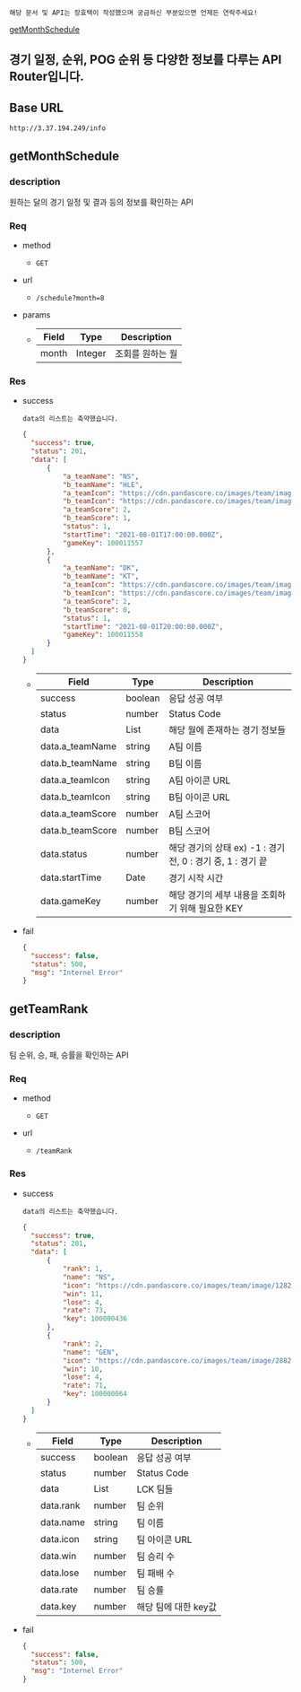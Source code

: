 `해당 문서 및 API는 장효택이 작성했으며 궁금하신 부분있으면 언제든 연락주세요!`

[getMonthSchedule](#getMonthSchedule)

## 경기 일정, 순위, POG 순위 등 다양한 정보를 다루는 API Router입니다.

## Base URL

`http://3.37.194.249/info`

## getMonthSchedule

### description

원하는 달의 경기 일정 및 결과 등의 정보를 확인하는 API

### Req

- method

  - `GET`

- url

  - `/schedule?month=8`

- params
  - | Field | Type    | Description      |
    | ----- | ------- | ---------------- |
    | month | Integer | 조회를 원하는 월 |

### Res

- success

  `data의 리스트는 축약했습니다.`

  ```json
  {
  	"success": true,
  	"status": 201,
  	"data": [
  		{
  			"a_teamName": "NS",
  			"b_teamName": "HLE",
  			"a_teamIcon": "https://cdn.pandascore.co/images/team/image/128217/nongshim_red_forcelogo_square.png",
  			"b_teamIcon": "https://cdn.pandascore.co/images/team/image/2883/hanwha-life-esports-1s04vbu0.png",
  			"a_teamScore": 2,
  			"b_teamScore": 1,
  			"status": 1,
  			"startTime": "2021-08-01T17:00:00.000Z",
  			"gameKey": 100011557
  		},
  		{
  			"a_teamName": "DK",
  			"b_teamName": "KT",
  			"a_teamIcon": "https://cdn.pandascore.co/images/team/image/128409/dwg_ki_alogo_square.png",
  			"b_teamIcon": "https://cdn.pandascore.co/images/team/image/63/kt_rolsterlogo_profile.png",
  			"a_teamScore": 2,
  			"b_teamScore": 0,
  			"status": 1,
  			"startTime": "2021-08-01T20:00:00.000Z",
  			"gameKey": 100011558
  		}
  	]
  }
  ```

  - | Field            | Type    | Description                                                 |
    | ---------------- | ------- | ----------------------------------------------------------- |
    | success          | boolean | 응답 성공 여부                                              |
    | status           | number  | Status Code                                                 |
    | data             | List    | 해당 월에 존재하는 경기 정보들                              |
    | data.a_teamName  | string  | A팀 이름                                                    |
    | data.b_teamName  | string  | B팀 이름                                                    |
    | data.a_teamIcon  | string  | A팀 아이콘 URL                                              |
    | data.b_teamIcon  | string  | B팀 아이콘 URL                                              |
    | data.a_teamScore | number  | A팀 스코어                                                  |
    | data.b_teamScore | number  | B팀 스코어                                                  |
    | data.status      | number  | 해당 경기의 상태 ex) -1 : 경기 전, 0 : 경기 중, 1 : 경기 끝 |
    | data.startTime   | Date    | 경기 시작 시간                                              |
    | data.gameKey     | number  | 해당 경기의 세부 내용을 조회하기 위해 필요한 KEY            |

- fail
  ```json
  {
  	"success": false,
  	"status": 500,
  	"msg": "Internel Error"
  }
  ```

## getTeamRank

### description

팀 순위, 승, 패, 승률을 확인하는 API

### Req

- method

  - `GET`

- url

  - `/teamRank`

### Res

- success

  `data의 리스트는 축약했습니다.`

  ```json
  {
  	"success": true,
  	"status": 201,
  	"data": [
  		{
  			"rank": 1,
  			"name": "NS",
  			"icon": "https://cdn.pandascore.co/images/team/image/128217/nongshim_red_forcelogo_square.png",
  			"win": 11,
  			"lose": 4,
  			"rate": 73,
  			"key": 100000436
  		},
  		{
  			"rank": 2,
  			"name": "GEN",
  			"icon": "https://cdn.pandascore.co/images/team/image/2882/geng-hooir6i9.png",
  			"win": 10,
  			"lose": 4,
  			"rate": 71,
  			"key": 100000064
  		}
  	]
  }
  ```

  - | Field     | Type    | Description          |
    | --------- | ------- | -------------------- |
    | success   | boolean | 응답 성공 여부       |
    | status    | number  | Status Code          |
    | data      | List    | LCK 팀들             |
    | data.rank | number  | 팀 순위              |
    | data.name | string  | 팀 이름              |
    | data.icon | string  | 팀 아이콘 URL        |
    | data.win  | number  | 팀 승리 수           |
    | data.lose | number  | 팀 패배 수           |
    | data.rate | number  | 팀 승률              |
    | data.key  | number  | 해당 팀에 대한 key값 |

- fail
  ```json
  {
  	"success": false,
  	"status": 500,
  	"msg": "Internel Error"
  }
  ```
